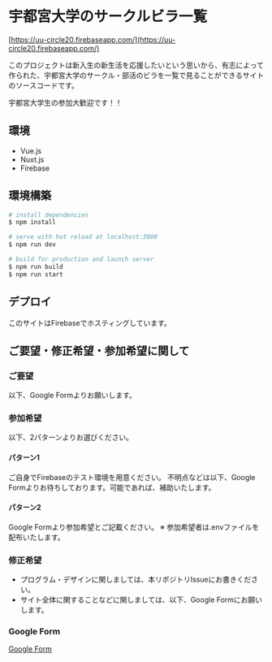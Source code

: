 # 宇都宮大学のサークルビラ一覧

[https://uu-circle20.firebaseapp.com/](https://uu-circle20.firebaseapp.com/)

このプロジェクトは新入生の新生活を応援したいという思いから、有志によって作られた、宇都宮大学のサークル・部活のビラを一覧で見ることができるサイトのソースコードです。  

宇都宮大学生の参加大歓迎です！！

## 環境

- Vue.js
- Nuxt.js
- Firebase

## 環境構築

``` bash
# install dependencies
$ npm install

# serve with hot reload at localhost:3000
$ npm run dev

# build for production and launch server
$ npm run build
$ npm run start

```

## デプロイ

このサイトはFirebaseでホスティングしています。

## ご要望・修正希望・参加希望に関して

### ご要望

以下、Google Formよりお願いします。

### 参加希望

以下、2パターンよりお選びください。

#### パターン1

ご自身でFirebaseのテスト環境を用意ください。
不明点などは以下、Google Formよりお待ちしております。可能であれば、補助いたします。

#### パターン2

Google Formより参加希望とご記載ください。
※ 参加希望者は.envファイルを配布いたします。

### 修正希望

- プログラム・デザインに関しましては、本リポジトリIssueにお書きください。
- サイト全体に関することなどに関しましては、以下、Google Formにお願いします。

### Google Form

[Google Form](https://docs.google.com/forms/d/e/1FAIpQLSfMvRk2LLZvzfAsGYGRbLrSFB56n59J3YJAojhLk-xPi2DRIA/viewform)
